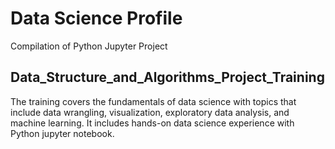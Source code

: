 # Data Science Profile
Compilation of Python Jupyter Project


## Data_Structure_and_Algorithms_Project_Training
The training covers the fundamentals of data science with topics that include data wrangling, visualization, exploratory data analysis, and machine learning. It includes hands-on data science experience with Python jupyter notebook.
